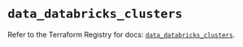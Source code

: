 # `data_databricks_clusters`

Refer to the Terraform Registry for docs: [`data_databricks_clusters`](https://registry.terraform.io/providers/databricks/databricks/1.37.0/docs/data-sources/clusters).

